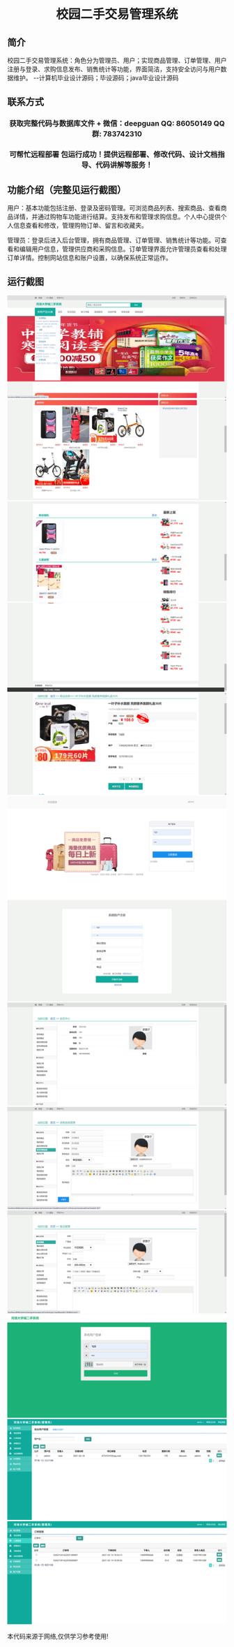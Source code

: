 <p><h1 align="center">校园二手交易管理系统</h1></p>

## 简介
校园二手交易管理系统：角色分为管理员、用户；实现商品管理、订单管理、用户注册与登录、求购信息发布、销售统计等功能，界面简洁，支持安全访问与用户数据维护。    --计算机毕业设计源码；毕设源码；java毕业设计源码


## 联系方式
<p><h3 align="center">获取完整代码与数据库文件 + 微信：deepguan QQ: 86050149 QQ群: 783742310</h3></p>
<p><h3 align="center">可帮忙远程部署 包运行成功！提供远程部署、修改代码、设计文档指导、代码讲解等服务！</h3></p>

## 功能介绍（完整见运行截图）
用户：基本功能包括注册、登录及密码管理。可浏览商品列表、搜索商品、查看商品详情，并通过购物车功能进行结算。支持发布和管理求购信息。个人中心提供个人信息查看和修改，管理购物订单、留言和收藏夹。

管理员：登录后进入后台管理，拥有商品管理、订单管理、销售统计等功能。可查看和编辑用户信息，管理供应商和采购信息。订单管理界面允许管理员查看和处理订单详情。控制网站信息和账户设置，以确保系统正常运作。


## 运行截图
![](imgs/588112-20220108114810482-1667617415.png)
![](imgs/588112-20220108114818672-1292273932.png)
![](imgs/588112-20220108114828568-644873614.png)
![](imgs/588112-20220108114834610-1074023516.png)
![](imgs/588112-20220108114841528-24579113.png)
![](imgs/588112-20220108114849751-11332329.png)
![](imgs/588112-20220108114855135-1637833286.png)
![](imgs/588112-20220108114900682-786450875.png)
![](imgs/588112-20220108114906573-1540731108.png)
![](imgs/588112-20220108114912794-790356862.png)
![](imgs/588112-20220108114918700-1070854522.png)
![](imgs/588112-20220108114929247-994900923.png)
![](imgs/588112-20220108114934351-2108809023.png)

<p>本代码来源于网络,仅供学习参考使用!</p>
